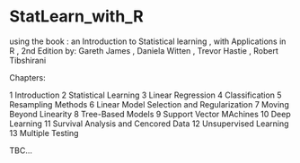 # StatLearn_with_R
using the book : an Introduction to Statistical learning , with Applications in R , 2nd Edition
by: Gareth James , Daniela Witten , Trevor Hastie , Robert Tibshirani

Chapters:

1 Introduction
2 Statistical Learning
3 Linear Regression
4 Classification
5 Resampling Methods
6 Linear Model Selection and Regularization
7 Moving Beyond Linearity
8 Tree-Based Models
9 Support Vector MAchines
10 Deep Learning
11 Survival Analysis and Cencored Data
12 Unsupervised Learning
13 Multiple Testing

TBC...
